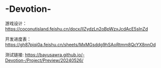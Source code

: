 # -Devotion-

游戏设计：
https://coconutisland.feishu.cn/docx/IlZydzLn2oBpWzxJcdAcE5sInZd

开发进度表：
https://gh87pjqi0a.feishu.cn/sheets/MxMGsddg9hSAoRtmm8QcYX8nnOd

测试链接:
https://bayusawra.github.io/-Devotion-/Project/Preview/20240526/
